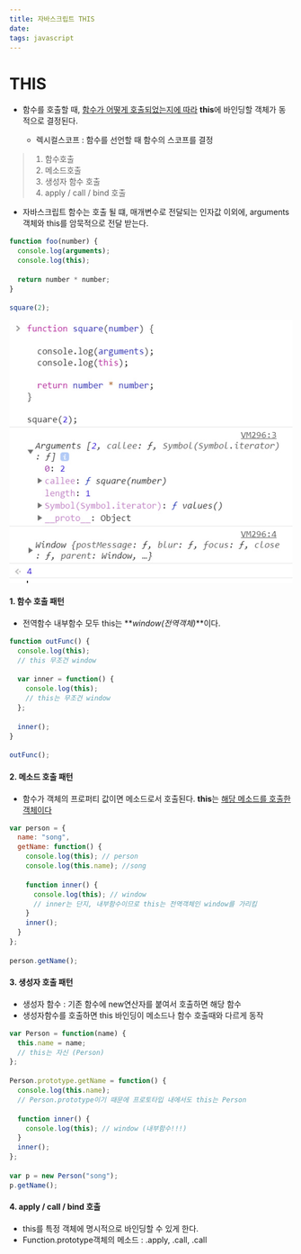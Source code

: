 ```yaml
---
title: 자바스크립트 THIS
date:
tags: javascript
---
```


# THIS

- 함수를 호출할 때, <u>함수가 어떻게 호출되었는지에 따라</u> **this**에 바인딩할 객체가 동적으로 결정된다.

  - 렉시컬스코프 : 함수를 선언할 때 함수의 스코프를 결정

> 1. 함수호출
> 2. 메소드호출
> 3. 생성자 함수 호출
> 4. apply / call / bind 호출

- 자바스크립트 함수는 호출 될 떄, 매개변수로 전달되는 인자값 이외에, arguments객체와 this를 암묵적으로 전달 받는다.

```js
function foo(number) {
  console.log(arguments);
  console.log(this);

  return number * number;
}

square(2);
```

![this](https://github.com/songji1165/songji1165.github.io/blob/build/source/_posts/Javascript/this.jpg?raw=true)

#### 1. 함수 호출 패턴

- 전역함수 내부함수 모두 this는 **_window(전역객체)_**이다.

```js
function outFunc() {
  console.log(this);
  // this 무조건 window

  var inner = function() {
    console.log(this);
    // this는 무조건 window
  };

  inner();
}

outFunc();
```

#### 2. 메소드 호출 패턴

- 함수가 객체의 프로퍼티 값이면 메소드로서 호출된다. **this**는 <u>해당 메소드를 호출한 객체이다</u>

```js
var person = {
  name: "song",
  getName: function() {
    console.log(this); // person
    console.log(this.name); //song

    function inner() {
      console.log(this); // window
      // inner는 단지, 내부함수이므로 this는 전역객체인 window를 가리킴
    }
    inner();
  }
};

person.getName();
```

#### 3. 생성자 호출 패턴

- 생성자 함수 : 기존 함수에 new연산자를 붙여서 호출하면 해당 함수
- 생성자함수를 호출하면 this 바인딩이 메소드나 함수 호출때와 다르게 동작

```js
var Person = function(name) {
  this.name = name;
  // this는 자신 (Person)
};

Person.prototype.getName = function() {
  console.log(this.name);
  // Person.prototype이기 때문에 프로토타입 내에서도 this는 Person

  function inner() {
    console.log(this); // window (내부함수!!!)
  }
  inner();
};

var p = new Person("song");
p.getName();
```

#### 4. apply / call / bind 호출

- this를 특정 객체에 명시적으로 바인딩할 수 있게 한다.
- Function.prototype객체의 메소드 : .apply, .call, .call
